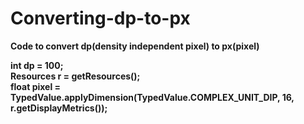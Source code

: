 # Converting-dp-to-px
<b>Code to convert dp(density independent pixel) to px(pixel)<b>

 int dp = 100; <br>
 Resources r = getResources(); <br>
 float pixel = TypedValue.applyDimension(TypedValue.COMPLEX_UNIT_DIP, 16, r.getDisplayMetrics());
